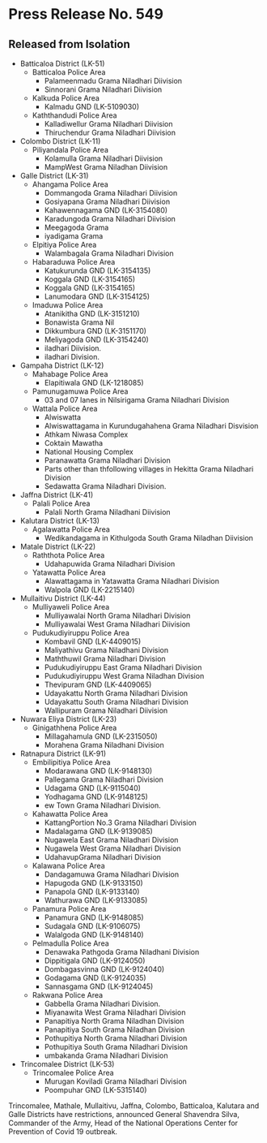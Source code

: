 
# Press Release No. 549


## Released from Isolation
* Batticaloa District (LK-51) 
  * Batticaloa Police Area
    * Palameenmadu Grama Niladhari Diivision 
    * Sinnorani Grama Niladhari Diivision 
  * Kalkuda Police Area
    * Kalmadu GND (LK-5109030) 
  * Kaththandudi Police Area
    * Kalladiwellur Grama Niladhari Diivision 
    * Thiruchendur Grama Niladhari Diivision 
* Colombo District (LK-11) 
  * Piliyandala Police Area
    * Kolamulla Grama Niladhari Diivision 
    * MampWest Grama Niladhan Diivision 
* Galle District (LK-31) 
  * Ahangama Police Area
    * Dommangoda Grama Niladhari Diivision 
    * Gosiyapana Grama Niladhari Diivision 
    * Kahawennagama GND (LK-3154080) 
    * Karadungoda Grama Niladhari Diivision 
    * Meegagoda Grama 
    * iyadigama Grama 
  * Elpitiya Police Area
    * Walambagala Grama Niladhari Division 
  * Habaraduwa Police Area
    * Katukurunda GND (LK-3154135) 
    * Koggala GND (LK-3154165) 
    * Koggala GND (LK-3154165) 
    * Lanumodara GND (LK-3154125) 
  * Imaduwa Police Area
    * Atanikitha GND (LK-3151210) 
    * Bonawista Grama Nil 
    * Dikkumbura GND (LK-3151170) 
    * Meliyagoda GND (LK-3154240) 
    * iladhari Diivision. 
    * iladhari Division. 
* Gampaha District (LK-12) 
  * Mahabage Police Area
    * Elapitiwala GND (LK-1218085) 
  * Pamunugamuwa Police Area
    * 03 and 07 lanes in Nilsirigama Grama Niladhari Division 
  * Wattala Police Area
    * Alwiswatta 
    * Alwiswattagama in Kurundugahahena Grama Niladhari Disvision 
    * Athkam Niwasa Complex 
    * Coktain Mawatha 
    * National Housing Complex 
    * Paranawatta Grama Niladhari Division 
    * Parts other than thfollowing villages in Hekitta Grama Niladhari Division 
    * Sedawatta Grama Niladhari Division. 
* Jaffna District (LK-41) 
  * Palali Police Area
    * Palali North Grama Niladhani Diivision 
* Kalutara District (LK-13) 
  * Agalawatta Police Area
    * Wedikandagama in Kithulgoda South Grama Niladhan Diivision 
* Matale District (LK-22) 
  * Raththota Police Area
    * Udahapuwida Grama Niladhari Division 
  * Yatawatta Police Area
    * Alawattagama in Yatawatta Grama Niladhari Division 
    * Walpola GND (LK-2215140) 
* Mullaitivu District (LK-44) 
  * Mulliyaweli Police Area
    * Mulliyawalai North Grama Niladhari Division 
    * Mulliyawalai West Grama Niladhari Diivision 
  * Pudukudiyiruppu Police Area
    * Kombavil GND (LK-4409015) 
    * Maliyathivu Grama Niladhani Division 
    * Maththuwil Grama Niladhari Division 
    * Pudukudiyiruppu East Grama Niladhari Division 
    * Pudukudiyiruppu West Grama Niladhan Division 
    * Thevipuram GND (LK-4409065) 
    * Udayakattu North Grama Niladhari Division 
    * Udayakattu South Grama Niladhari Division 
    * Wallipuram Grama Niladhari Diivision 
* Nuwara Eliya District (LK-23) 
  * Ginigathhena Police Area
    * Millagahamula GND (LK-2315050) 
    * Morahena Grama Niladhani Division 
* Ratnapura District (LK-91) 
  * Embilipitiya Police Area
    * Modarawana GND (LK-9148130) 
    * Pallegama Grama Niladhari Division 
    * Udagama GND (LK-9115040) 
    * Yodhagama GND (LK-9148125) 
    * ew Town Grama Niladhari Division. 
  * Kahawatta Police Area
    * KattangPortion No.3 Grama Niladhari Division 
    * Madalagama GND (LK-9139085) 
    * Nugawela East Grama Niladhari Division 
    * Nugawela West Grama Niladhari Division 
    * UdahavupGrama Niladhari Division 
  * Kalawana Police Area
    * Dandagamuwa Grama Niladhari Division 
    * Hapugoda GND (LK-9133150) 
    * Panapola GND (LK-9133140) 
    * Wathurawa GND (LK-9133085) 
  * Panamura Police Area
    * Panamura GND (LK-9148085) 
    * Sudagala GND (LK-9106075) 
    * Walalgoda GND (LK-9148140) 
  * Pelmadulla Police Area
    * Denawaka Pathgoda Grama Niladhani Division 
    * Dippitigala GND (LK-9124050) 
    * Dombagasvinna GND (LK-9124040) 
    * Godagama GND (LK-9124035) 
    * Sannasgama GND (LK-9124045) 
  * Rakwana Police Area
    * Gabbella Grama Niladhari Division. 
    * Miyanawita West Grama Niladhari Division 
    * Panapitiya North Grama Niladhan Division 
    * Panapitiya South Grama Niladhan Division 
    * Pothupitiya North Grama Niladhari Division 
    * Pothupitiya South Grama Niladhari Division 
    * umbakanda Grama Niladhari Division 
* Trincomalee District (LK-53) 
  * Trincomalee Police Area
    * Murugan Koviladi Grama Niladhari Division 
    * Poompuhar GND (LK-5315140) 

Trincomalee, Mathale, Mullaitivu, Jaffna, Colombo, Batticaloa, Kalutara and Galle Districts have
restrictions, announced General Shavendra Silva, Commander of the Army, Head of the National
Operations Center for Prevention of Covid 19 outbreak.
        